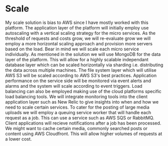 # Scale

My scale solution is bias to AWS since I have mostly worked with this platform.
The application layer of the platform will initially employ use autoscaling with a vertical scaling strategy for the micro services. 
As the threshold of requests and costs grow, we will re-evaluate grow we will employ a more horizontal scaling approach and provision more servers based on the load. Bear in mind we will scale each micro service individually.
As mentioned in the solution we will use MongoDB for the data layer of the platform. This will allow for a highly scalable independant database layer which can be scaled horizontally via sharding i.e. distributing the data across multiple machines.
The file system layer which will utilise AWS S3 will be scaled according to AWS S3's best practices.
Application performance on the service side will be monitored via event alerts and alarms and the system will scale according to event triggers. 
Load balancing can also be employed making use of the cloud platforms specific load balancing tools.
We will integrate monitoring tools into the client application layer such as New Relic to give insights into when and how we need to scale certain services.
To cater for the posting of large media uploads we will employ a queuing service worker that will handle each request as a job. 
This can use a service such as AWS SQS or RabbitMQ. Client applications will recieve notifications after a job has been processed.
We might want to cache certain media, commonly searched posts or content using AWS Cloudfront. This will allow higher volumes of requests at a lower cost.